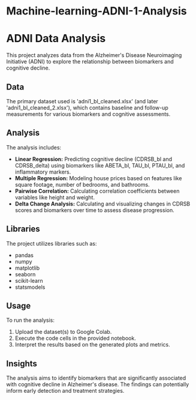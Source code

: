 # Machine-learning-ADNI-1-Analysis

# ADNI Data Analysis

This project analyzes data from the Alzheimer's Disease Neuroimaging Initiative (ADNI) to explore the relationship between biomarkers and cognitive decline.

## Data

The primary dataset used is 'adni1_bl_cleaned.xlsx' (and later 'adni1_bl_cleaned_2.xlsx'), which contains baseline and follow-up measurements for various biomarkers and cognitive assessments.

## Analysis

The analysis includes:

- **Linear Regression:**  Predicting cognitive decline (CDRSB_bl and CDRSB_delta) using biomarkers like ABETA_bl, TAU_bl, PTAU_bl, and inflammatory markers.
- **Multiple Regression:**  Modeling house prices based on features like square footage, number of bedrooms, and bathrooms.
- **Pairwise Correlation:**  Calculating correlation coefficients between variables like height and weight.
- **Delta Change Analysis:**  Calculating and visualizing changes in CDRSB scores and biomarkers over time to assess disease progression.

## Libraries

The project utilizes libraries such as:

- pandas
- numpy
- matplotlib
- seaborn
- scikit-learn
- statsmodels

## Usage

To run the analysis:

1. Upload the dataset(s) to Google Colab.
2. Execute the code cells in the provided notebook.
3. Interpret the results based on the generated plots and metrics.

## Insights

The analysis aims to identify biomarkers that are significantly associated with cognitive decline in Alzheimer's disease. The findings can potentially inform early detection and treatment strategies.
